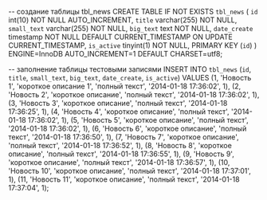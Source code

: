 -- создание таблицы tbl_news
CREATE TABLE IF NOT EXISTS `tbl_news` (
  `id` int(10) NOT NULL AUTO_INCREMENT,
  `title` varchar(255) NOT NULL,
  `small_text` varchar(255) NOT NULL,
  `big_text` text NOT NULL,
  `date_create` timestamp NOT NULL DEFAULT CURRENT_TIMESTAMP ON UPDATE CURRENT_TIMESTAMP,
  `is_active` tinyint(1) NOT NULL,
  PRIMARY KEY (`id`)
) ENGINE=InnoDB AUTO_INCREMENT=1 DEFAULT CHARSET=utf8;
 
-- заполнение таблицы тестовыми записями
INSERT INTO `tbl_news` (`id`, `title`, `small_text`, `big_text`, `date_create`, `is_active`) VALUES
    (1, 'Новость 1', 'короткое описание 1', 'полный текст', '2014-01-18 17:36:02', 1),
    (2, 'Новость 2', 'короткое описание', 'полный текст', '2014-01-18 17:36:02', 1),
    (3, 'Новость 3', 'короткое описание', 'полный текст', '2014-01-18 17:36:25', 1),
    (4, 'Новость 4', 'короткое описание', 'полный текст', '2014-01-18 17:36:02', 1),
    (5, 'Новость 5', 'короткое описание', 'полный текст', '2014-01-18 17:36:02', 1),
    (6, 'Новость 6', 'короткое описание', 'полный текст', '2014-01-18 17:36:50', 1),
    (7, 'Новость 7', 'короткое описание', 'полный текст', '2014-01-18 17:36:52', 1),
    (8, 'Новость 8', 'короткое описание', 'полный текст', '2014-01-18 17:36:55', 1),
    (9, 'Новость 9', 'короткое описание', 'полный текст', '2014-01-18 17:36:57', 1),
    (10, 'Новость 10', 'короткое описание', 'полный текст', '2014-01-18 17:37:01', 1),
    (11, 'Новость 11', 'короткое описание', 'полный текст', '2014-01-18 17:37:04', 1);
